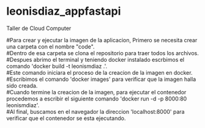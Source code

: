 # leonisdiaz_appfastapi
Taller de Cloud Computer

#Para crear y ejecutar la imagen de la aplicacion, Primero se necesita crear una carpeta con el nombre "code".  
#Dentro de esa carpeta se clona el repositorio para traer todos los archivos.  
#Despues abrimo el terminal y teniendo docker instalado escrbimos el comando 'docker build -t leonismdiaz .'.  
#Este comando iniciara el proceso de la creacion de la imagen en docker.  
#Escribimos el comando 'docker images' para verificar que la imagen halla sido creada.  
#Cuando termine la creacion de la imagen, para ejecutar el contenedor procedemos a escribir el siguiente comando 'docker run -d -p 8000:80 leonismdiaz'.  
#Al final, buscamos en el navegador la direccion 'localhost:8000' para verificar que el contenedor se esta ejecutando.  

####

